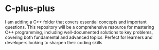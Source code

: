 # C-plus-plus
 
I am adding a C++ folder that covers essential concepts and important questions. This repository will be a comprehensive resource for mastering C++ programming, including well-documented solutions to key problems, covering both fundamental and advanced topics. Perfect for learners and developers looking to sharpen their coding skills.
